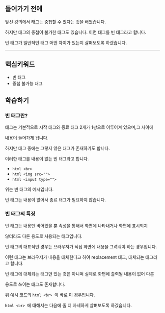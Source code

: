 ## 들어가기 전에
앞선 강의에서 태그는 중첩할 수 있다는 것을 배웠습니다.

하지만 태그의 중첩이 불가한 태그도 있습니다. 이런 태그를 빈 태그라고 합니다. 

빈 태그가 일반적인 태그 어떤 차이가 있는지 살펴보도록 하겠습니다.


---------

## 핵심키워드
+ 빈 태그
+ 중첩 불가능 태그

## 학습하기

### 빈 태그란?

태그는 기본적으로 시작 태그와 종료 태그 2개가 1쌍으로 이루어져 있으며,그 사이에

내용이 들어가게 됩니다.

하지만 태그 중에는 그렇지 않은 태그가 존재하기도 합니다.

이러한 태그를 내용이 없는 빈 태그라고 합니다.

+ ```html <br> ```
+ ```html <img src=""> ```
+ ```html <input type=""> ```

위는 빈 태그의 예시입니다.

빈 태그는 내용이 없어서 종료 태그가 필요하지 않습니다.

### 빈 태그의 특징

빈 태그는 내용만 비어있을 뿐 속성을 통해서 화면에 나타내거나 화면에 표시되지

않더라도 다른 용도로 사용되는 태그입니다.

빈 태그의 대표적인 경우는 브라우저가 직접 화면에 내용을 그려줘야 하는 경우입니다.

이런 태그는 브라우저가 내용을 대체한다고 하여 replacement 태그, 대체되는 태그라고 합니다.

빈 태그에 대체되는 태그만 있는 것은 아니며 실제로 화면에 출력될 내용이 없어 다른

용도로 쓰이는 태그도 존재합니다.

위 예시 코드의 ```html <br> ```이 바로 이 경우입니다.

```html <br> ```에 대해서는 다음에 좀 더 자세하게 살펴보도록 하겠습니다.




